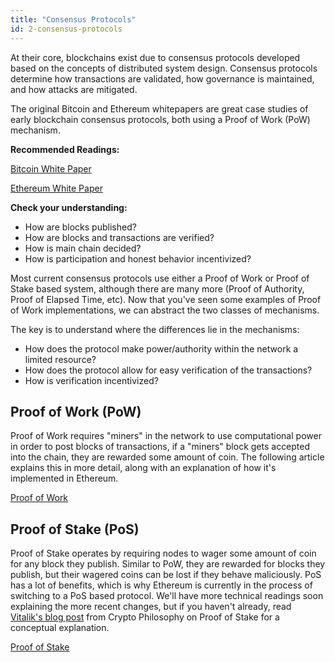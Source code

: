```yaml
---
title: "Consensus Protocols"
id: 2-consensus-protocols
---
```


At their core, blockchains exist due to consensus protocols developed based on the concepts of distributed system design. Consensus protocols determine how transactions are validated, how governance is maintained, and how attacks are mitigated.

The original Bitcoin and Ethereum whitepapers are great case studies of early blockchain consensus protocols, both using a Proof of Work (PoW) mechanism.

**Recommended Readings:**

[Bitcoin White Paper](https://bitcoin.org/bitcoin.pdf)

[Ethereum White Paper](https://ethereum.github.io/yellowpaper/paper.pdf)


**Check your understanding:**
- How are blocks published?
- How are blocks and transactions are verified?
- How is main chain decided?
- How is participation and honest behavior incentivized?


Most current consensus protocols use either a Proof of Work or Proof of Stake based system, although there are many more (Proof of Authority, Proof of Elapsed Time, etc). Now that you've seen some examples of Proof of Work implementations, we can abstract the two classes of mechanisms.

The key is to understand where the differences lie in the mechanisms:
- How does the protocol make power/authority within the network a limited resource?
- How does the protocol allow for easy verification of the transactions?
- How is verification incentivized?

## Proof of Work (PoW)
Proof of Work requires "miners" in the network to use computational power in order to post blocks of transactions, if a "miners" block gets accepted into the chain, they are rewarded some amount of coin. The following article explains this in more detail, along with an explanation of how it's implemented in Ethereum.

[Proof of Work](https://ethereum.org/en/developers/docs/consensus-mechanisms/pow/)

## Proof of Stake (PoS)
Proof of Stake operates by requiring nodes to wager some amount of coin for any block they publish. Similar to PoW, they are rewarded for blocks they publish, but their wagered coins can be lost if they behave maliciously. PoS has a lot of benefits, which is why Ethereum is currently in the process of switching to a PoS based protocol. We'll have more technical readings soon explaining the more recent changes, but if you haven't already, read [Vitalik's blog post](https://vitalik.ca/general/2016/12/29/pos_design.html) from Crypto Philosophy on Proof of Stake for a conceptual explanation.

[Proof of Stake](https://ethereum.org/en/developers/docs/consensus-mechanisms/pos/)

